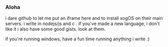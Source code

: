 ### Aloha

i dare github to let me put an iframe here and to install xogOS on their main
servers. i write in nodejs/js and c . if you've made a new language, i
don't like it i also have some good gists. look at them.

if you're running windows, have a fun time running anything i write :)
